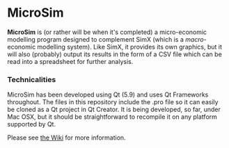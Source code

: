 # MicroSim

**MicroSim** is (or rather will be when it's completed) a micro-economic modelling program designed to complement SimX (which is a *macro*-economic modelling system). Like SimX, it provides its own graphics, but it will also (probably) output its results in the form of a CSV file which can be read into a spreadsheet for further analysis.

### Technicalities ###

MicroSim has been developed using Qt (5.9) and uses Qt Frameworks throughout. The files in this repository include the .pro file so it can easily be cloned as a Qt project in Qt Creator. It is being developed, so far, under Mac OSX, but it should be straightforward to recompile it on any platform supported by Qt.

Please see [the Wiki](https://github.com/Obson/MicroSim-GUI/wiki) for more information.
